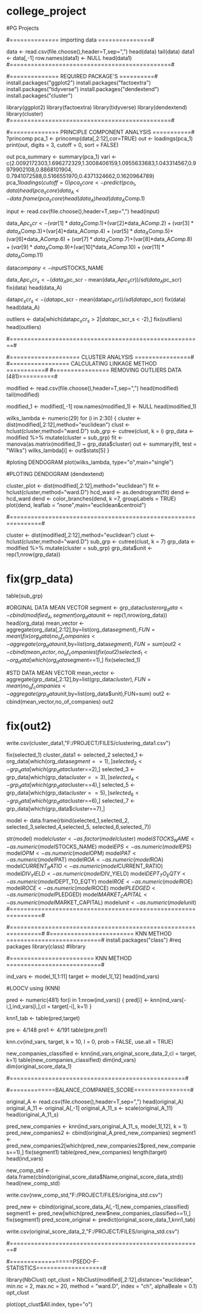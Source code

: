 # college_project
#PG Projects

#============== importing data ===============#

data			<-		read.csv(file.choose(),header=T,sep=",")
head(data)
tail(data)
data1			<- 		data[,-1]
row.names(data1)  <- 		NULL
head(data1)
#==============================================#


#============== REQUIRED PACKAGE'S ==========#
install.packages("ggplot2")
install.packages("factoextra")
install.packages("tidyverse")
install.packages("dendextend")
install.packages("cluster")

library(ggplot2)
library(factoextra)
library(tidyverse)
library(dendextend)
library(cluster)
#==============================================#


#============== PRINCIPLE COMPONENT ANALYSIS ===========#
?princomp
pca_1			<-		princomp(data[,2:12],cor=TRUE)
out <- loadings(pca_1)
print(out, digits = 3, cutoff = 0, sort = FALSE)

out
pca_summary		<-		summary(pca_1)
vari			<-		c(2.0092172303,1.696272329,1.3008406159,1.0955633683,1.043314567,0.9979902108,0.8868101904,
					0.7941072588,0.5166551970,0.4371324662,0.1620964789)
pca_1$loadings(cutoff=0)
pca_score		<-		predict(pca_1,data)
head(pca_score)
data_A		<-		data.frame(pca_score)
head(data_A)
head(data_A$Comp.1)

input 		<- 		read.csv(file.choose(),header=T,sep=",")
head(input)

data_A$pc_scr		<-	(var[1]*data_A$Comp.1)+(var[2]*data_A$Comp.2)+(var[3]*data_A$Comp.3)+(var[4]*data_A$Comp.4)+
					(var[5]*data_A$Comp.5)+
					(var[6]*data_A$Comp.6)+(var[7]*data_A$Comp.7)+(var[8]*data_A$Comp.8)+
					(var[9]*data_A$Comp.9)+(var[10]*data_A$Comp.10)+(var[11]*data_A$Comp.11)

data$company 	<- 		input$STOCKS_NAME

data_A$pc_scr_s 	<- 		(data_A$pc_scr - mean(data_A$pc_scr)) / sd(data_A$pc_scr)
fix(data)
head(data_A)

data$pc_scr_s 	<- 		(data$pc_scr - mean(data$pc_scr)) / sd(data$pc_scr)
fix(data)
head(data_A)

outliers 		<- 		data[which(data$pc_scr_s > 2 | data$pc_scr_s < -2),]
fix(outliers)
head(outliers) 

#=======================================================#


#====================  CLUSTER ANALYSIS  ================#
#================= CALCULATING LINKAGE METHOD ===========#
#================ REMOVING OUTLIERS DATA (481)==========#

modified			<-		read.csv(file.choose(),header=T,sep=",")
head(modified)
tail(modified)

modified_1 			<- 		modified[,-1]
row.names(modified_1) 	<- 		NULL
head(modified_1)

wilks_lambda		<-		numeric(29)
for (i in 2:30)
{
cluster 			<- 		dist(modified[,2:12],method="euclidean")
clust				<-		hclust(cluster,method="ward.D")
sub_grp 			<- 		cutree(clust, k = i)
grp_data			<-		modified %>% mutate(cluster = sub_grp)
fit 				<- 		manova(as.matrix(modified_1) ~ grp_data$cluster)
out				<- 		summary(fit, test = "Wilks")
wilks_lambda[i]		<- 		out$stats[5]
}

#ploting DENDOGRAM
plot(wilks_lambda, type="o",main="single")

#PLOTING DENDOGRAM (dendextend)

cluster_plot 		<- 	dist(modified[,2:12],method="euclidean")
fit				<-	hclust(cluster,method="ward.D")
hcd_ward 			<-	as.dendrogram(fit)
dend 				<- 	hcd_ward
dend 				<- 	color_branches(dend, k =7, groupLabels = TRUE)
plot(dend, leaflab = "none",main="euclidean&centroid")

#===============================================================#

cluster 			<- 		dist(modified[,2:12],method="euclidean")
clust				<-		hclust(cluster,method="ward.D")
sub_grp 			<- 		cutree(clust, k = 7)
grp_data			<-		modified %>% mutate(cluster = sub_grp)
grp_data$unit 		<- 		rep(1,nrow(grp_data))
# fix(grp_data)
table(sub_grp)

#ORGINAL DATA MEAN VECTOR
segment <- grp_data$cluster
org_data			<-cbind(modified_A,segment)
org_data$unit <- rep(1,nrow(org_data))
head(org_data)
mean_vector 		<- 		aggregate(org_data[,2:12],by=list(org_data$segment),FUN=mean)
fix(org_data)
no_of_companies   	<- 		aggregate(org_data$unit,by=list(org_data$segment),FUN=sum)
out2 				<- 		cbind(mean_vector,no_of_companies)
fix(out2)
selected_1			<- 		org_data[which(org_data$segment==1),]
fix(selected_1)


#STD DATA MEAN VECTOR
mean_vector 		<- 		aggregate(grp_data[,2:12],by=list(grp_data$cluster),FUN=mean)
no_of_companies   	<- 		aggregate(grp_data$unit,by=list(org_data$unit),FUN=sum)
out2 				<- 		cbind(mean_vector,no_of_companies)
out2
# fix(out2)
write.csv(cluster_data1,"F:/PROJECT/FILES/clustering_data1.csv")

fix(selected_1)
cluster_data1		<-		selected_2
selected_1			<- 		org_data[which(org_data$segment==1),]
selected_2			<- 		grp_data[which(grp_data$cluster==2),]
selected_3			<- 		grp_data[which(grp_data$cluster==3),]
selected_4			<- 		grp_data[which(grp_data$cluster==4),]
selected_5			<- 		grp_data[which(grp_data$cluster==5),]
selected_6			<- 		grp_data[which(grp_data$cluster==6),]
selected_7			<- 		grp_data[which(grp_data$cluster==7),]

model				<-		data.frame(rbind(selected_1,selected_2,
						selected_3,selected_4,selected_5,
						selected_6,selected_7))

str(model)
model$cluster		<-		as.factor(model$cluster)
model$STOCKS_NAME		<-		as.numeric(model$STOCKS_NAME)
model$EPS			<-		as.numeric(model$EPS)
model$OPM			<-		as.numeric(model$OPM)
model$PAT			<-		as.numeric(model$PAT)
model$ROA			<-		as.numeric(model$ROA)
model$CURRENT_RATIO	<-		as.numeric(model$CURRENT_RATIO)
model$DIV_YIELD		<-		as.numeric(model$DIV_YIELD)
model$DEPT_TO_EQTY	<-		as.numeric(model$DEPT_TO_EQTY)
model$ROE			<-		as.numeric(model$ROE)
model$ROCE			<-		as.numeric(model$ROCE)
model$PLEDGED		<-		as.numeric(model$PLEDGED)
model$MARKET_CAPITAL	<-		as.numeric(model$MARKET_CAPITAL)
model$unit			<-		as.numeric(model$unit)
#===============================================================#


#===============================================================#
#======================== KNN METHOD ===========================#
install.packages("class")					#req packages
library(class)							#library


#======================== KNN METHOD ===========================#

ind_vars 			<- 		model_1[,1:11]
target 			<- 		model_1[,12]
head(ind_vars)

#LOOCV using (KNN)

pred 				<- 		numeric(481)
for(i in 1:nrow(ind_vars))
{
pred[i] 			<- 		knn(ind_vars[-i,],ind_vars[i,],cl = target[-i], k=1)
}

knn1_tab			<-		table(pred,target)

pre	<-	4/148
pre1	<-	4/191
table(pre,pre1)

knn.cv(ind_vars, target, k = 10, l = 0, prob = FALSE, use.all = TRUE)

new_companies_classified <- 		knn(ind_vars,original_score_data_2,cl = target, k=1)
table(new_companies_classified)
dim(ind_vars)
dim(original_score_data_1)

#==================================================#


#=============BALANCE_COMPANIES_SCORE================#

original_A			<-		read.csv(file.choose(),header=T,sep=",")
head(original_A)
original_A_11		<- 		original_A[,-1]
original_A_11_s		<- 		scale(original_A_11)
head(original_A_11_s)

pred_new_companies	<- 		knn(ind_vars,original_A_11_s,  model_1[,12], k = 1)
pred_new_companies2 	<- 		cbind(original_A,pred_new_companies)
segment1 			<- 		pred_new_companies2[which(pred_new_companies2$pred_new_companies==1),]
fix(segment1)
table(pred_new_companies)
length(target)
head(ind_vars)


new_comp_std		<-	data.frame(cbind(original_score_data$Name,original_score_data_strd))
head(new_comp_std)

write.csv(new_comp_std,"F:/PROJECT/FILES/origina_std.csv")


pred_new <- cbind(original_score_data_A[,-1],new_companies_classified)
segment1 <- pred_new[which(pred_new$new_companies_classified==1),]
fix(segment1)
pred_score_original	<-	predict(original_score_data_1,knn1_tab)

write.csv(original_score_data_2,"F:/PROJECT/FILES/origina_std.csv")

#=======================================================#





#==================PSEDO-F-STATISTICS===================#

library(NbClust)
opt_clust = NbClust(modified[,2:12],distance="euclidean", min.nc = 2,
        max.nc = 20, method = "ward.D", index = "ch", alphaBeale = 0.1)
opt_clust

plot(opt_clust$All.index, type="o")

